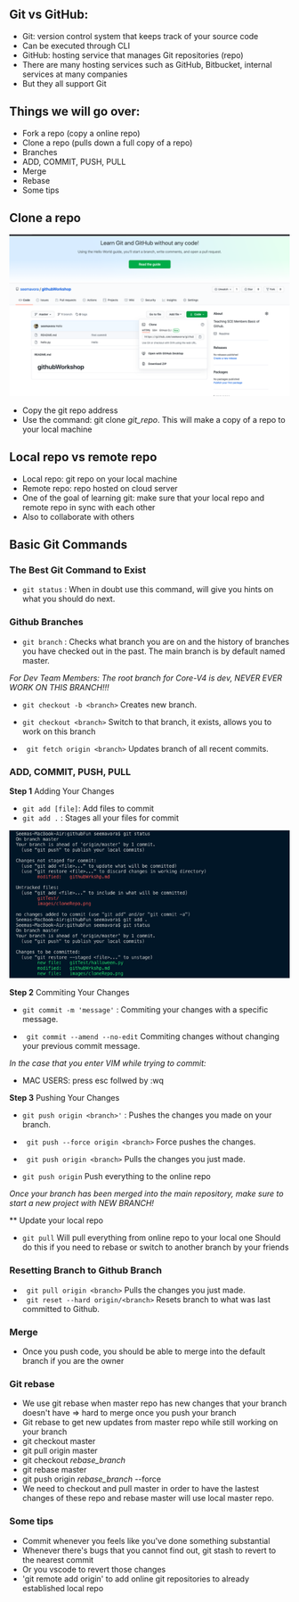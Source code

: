 ## Git vs GitHub:
   - Git: version control system that keeps track of your source code
   - Can be executed through CLI
   - GitHub: hosting service that manages Git repositories (repo)
   - There are many hosting services such as GitHub, Bitbucket, internal services at many companies
   - But they all support Git
## Things we will go over:
   - Fork a repo (copy a online repo)
   - Clone a repo (pulls down a full copy of a repo)
   - Branches
   - ADD, COMMIT, PUSH, PULL
   - Merge
   - Rebase
   - Some tips
 
 ## Clone a repo
 
![](/images/cloneRepo.png)
   - Copy the git repo address
   - Use the command: git clone *git_repo*. This will make a copy of a repo to your local machine
 ## Local repo vs remote repo
   -  Local repo: git repo on your local machine
   -  Remote repo: repo hosted on cloud server
   -  One of the goal of learning git: make sure that your local repo and remote repo in sync with each other
   -  Also to collaborate with others
## Basic Git Commands
### **The Best Git Command to Exist**
- ```git status``` : When in doubt use this command, will give you hints on what you should do next.

### **Github Branches**

- ```git branch``` : Checks what branch you are on and the history of branches you have checked out in the past. The main branch is by default named master.

*For Dev Team Members: The root branch for Core-V4 is dev, NEVER EVER WORK ON THIS BRANCH!!!*


- ``` git checkout -b <branch> ``` Creates new branch.

- ``` git checkout <branch> ``` Switch to that branch, it exists, allows you to work on this branch

- ``` git fetch origin <branch>``` Updates branch of all recent commits. 


### **ADD, COMMIT, PUSH, PULL**
**Step 1** Adding Your Changes

- ``` git add [file] ```: Add files to commit
- ```git add .``` : Stages all your files for commit

![](/images/gitAdd.png)

**Step 2** Commiting Your Changes

- ```git commit -m 'message'``` : Commiting your changes with a specific message.

- ``` git commit --amend --no-edit``` Commiting changes without changing your previous commit message.

*In the case that you enter VIM while trying to commit:*
- MAC USERS: press esc follwed by :wq

**Step 3** Pushing Your Changes

- ```git push origin <branch>'``` : Pushes the changes you made on your branch. 

- ``` git push --force origin <branch>``` Force pushes the changes.
- ``` git push origin <branch>``` Pulls the changes you just made. 
- ``` git push origin ``` Push everything to the online repo

*Once your branch has been merged into the main repository, make sure to start a new project with  NEW BRANCH!*

** Update your local repo
- ``` git pull ``` Will pull everything from online repo to your local one
Should do this if you need to rebase or switch to another branch by your friends
### **Resetting Branch to Github Branch**

- ``` git pull origin <branch>``` Pulls the changes you just made. 
- ``` git reset --hard origin/<branch>``` Resets branch to what was last committed to Github.  
### 

### Merge
- Once you push code, you should be able to merge into the default branch if you are the owner

### Git rebase
- We use git rebase when master repo has new changes that your branch doesn't have => hard to merge once you push your branch
- Git rebase to get new updates from master repo while still working on your branch
- git checkout master
- git pull origin master
- git checkout *rebase_branch*
- git rebase master
- git push origin *rebase_branch* --force
- We need to checkout and pull master in order to have the lastest changes of these repo and rebase master will use local master repo.

### Some tips
- Commit whenever you feels like you've done something substantial
- Whenever there's bugs that you cannot find out, git stash to revert to the nearest commit
- Or you vscode to revert those changes
- 'git remote add origin' to add online git repositories to already established local repo
